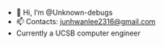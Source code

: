 - 👋 Hi, I’m @Unknown-debugs
- 📫 Contacts: junhwanlee2316@gmail.com
- Currently a UCSB computer engineer

<!---
Unknown-debugs/Unknown-debugs is a ✨ special ✨ repository because its `README.md` (this file) appears on your GitHub profile.
You can click the Preview link to take a look at your changes.
--->
